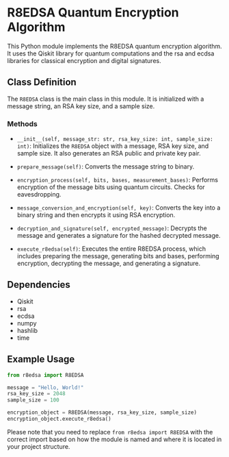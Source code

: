 
# R8EDSA Quantum Encryption Algorithm

This Python module implements the R8EDSA quantum encryption algorithm. It uses the Qiskit library for quantum computations and the rsa and ecdsa libraries for classical encryption and digital signatures.

## Class Definition

The `R8EDSA` class is the main class in this module. It is initialized with a message string, an RSA key size, and a sample size.

### Methods

- `__init__(self, message_str: str, rsa_key_size: int, sample_size: int)`: Initializes the `R8EDSA` object with a message, RSA key size, and sample size. It also generates an RSA public and private key pair.

- `prepare_message(self)`: Converts the message string to binary.

- `encryption_process(self, bits, bases, measurement_bases)`: Performs encryption of the message bits using quantum circuits. Checks for eavesdropping.

- `message_conversion_and_encryption(self, key)`: Converts the key into a binary string and then encrypts it using RSA encryption.

- `decryption_and_signature(self, encrypted_message)`: Decrypts the message and generates a signature for the hashed decrypted message.

- `execute_r8edsa(self)`: Executes the entire R8EDSA process, which includes preparing the message, generating bits and bases, performing encryption, decrypting the message, and generating a signature.

## Dependencies

- Qiskit
- rsa
- ecdsa
- numpy
- hashlib
- time

## Example Usage

```python
from r8edsa import R8EDSA

message = "Hello, World!"
rsa_key_size = 2048
sample_size = 100

encryption_object = R8EDSA(message, rsa_key_size, sample_size)
encryption_object.execute_r8edsa()
```

Please note that you need to replace `from r8edsa import R8EDSA` with the correct import based on how the module is named and where it is located in your project structure.
